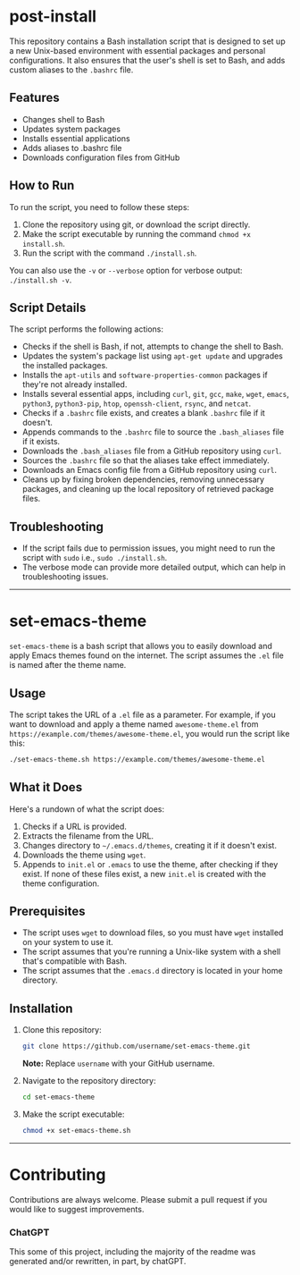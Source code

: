 # post-install

This repository contains a Bash installation script that is designed to set up a new Unix-based environment with essential packages and personal configurations. It also ensures that the user's shell is set to Bash, and adds custom aliases to the `.bashrc` file.

## Features

- Changes shell to Bash
- Updates system packages
- Installs essential applications
- Adds aliases to .bashrc file
- Downloads configuration files from GitHub

## How to Run

To run the script, you need to follow these steps:

1. Clone the repository using git, or download the script directly.
2. Make the script executable by running the command `chmod +x install.sh`.
3. Run the script with the command `./install.sh`. 

You can also use the `-v` or `--verbose` option for verbose output: `./install.sh -v`.

## Script Details

The script performs the following actions:

- Checks if the shell is Bash, if not, attempts to change the shell to Bash.
- Updates the system's package list using `apt-get update` and upgrades the installed packages.
- Installs the `apt-utils` and `software-properties-common` packages if they're not already installed.
- Installs several essential apps, including `curl`, `git`, `gcc`, `make`, `wget`, `emacs`, `python3`, `python3-pip`, `htop`, `openssh-client`, `rsync`, and `netcat`.
- Checks if a `.bashrc` file exists, and creates a blank `.bashrc` file if it doesn't.
- Appends commands to the `.bashrc` file to source the `.bash_aliases` file if it exists.
- Downloads the `.bash_aliases` file from a GitHub repository using `curl`.
- Sources the `.bashrc` file so that the aliases take effect immediately.
- Downloads an Emacs config file from a GitHub repository using `curl`.
- Cleans up by fixing broken dependencies, removing unnecessary packages, and cleaning up the local repository of retrieved package files.

## Troubleshooting

- If the script fails due to permission issues, you might need to run the script with `sudo` i.e., `sudo ./install.sh`.
- The verbose mode can provide more detailed output, which can help in troubleshooting issues.

________________________________________________________________________________________________

# set-emacs-theme

`set-emacs-theme` is a bash script that allows you to easily download and apply Emacs themes found on the internet. The script assumes the `.el` file is named after the theme name.

## Usage

The script takes the URL of a `.el` file as a parameter. For example, if you want to download and apply a theme named `awesome-theme.el` from `https://example.com/themes/awesome-theme.el`, you would run the script like this:

```bash
./set-emacs-theme.sh https://example.com/themes/awesome-theme.el
```

## What it Does

Here's a rundown of what the script does:

1. Checks if a URL is provided.
2. Extracts the filename from the URL.
3. Changes directory to `~/.emacs.d/themes`, creating it if it doesn't exist.
4. Downloads the theme using `wget`.
5. Appends to `init.el` or `.emacs` to use the theme, after checking if they exist. If none of these files exist, a new `init.el` is created with the theme configuration.

## Prerequisites

- The script uses `wget` to download files, so you must have `wget` installed on your system to use it.
- The script assumes that you're running a Unix-like system with a shell that's compatible with Bash.
- The script assumes that the `.emacs.d` directory is located in your home directory.

## Installation

1. Clone this repository:
    ```bash
    git clone https://github.com/username/set-emacs-theme.git
    ```
    **Note:** Replace `username` with your GitHub username.

2. Navigate to the repository directory:
    ```bash
    cd set-emacs-theme
    ```

3. Make the script executable:
    ```bash
    chmod +x set-emacs-theme.sh
    ```

----------------------------------------------------------------
# Contributing

Contributions are always welcome. Please submit a pull request if you would like to suggest improvements. 


### ChatGPT

This some of this project, including the majority of the readme was generated and/or rewritten, in part, by chatGPT.
